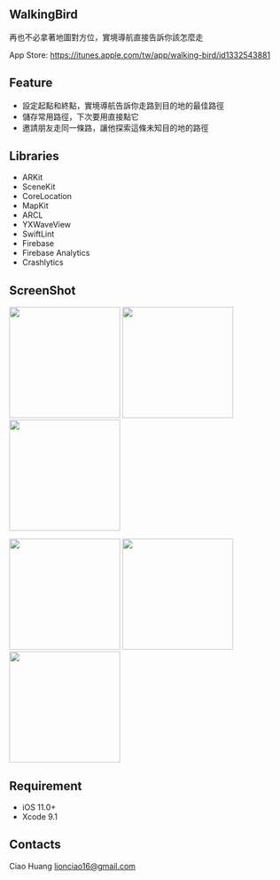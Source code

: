 ## WalkingBird
再也不必拿著地圖對方位，實境導航直接告訴你該怎麼走

App Store: <https://itunes.apple.com/tw/app/walking-bird/id1332543881>

## Feature
* 設定起點和終點，實境導航告訴你走路到目的地的最佳路徑
* 儲存常用路徑，下次要用直接點它
* 邀請朋友走同一條路，讓他探索這條未知目的地的路徑


## Libraries
* ARKit
* SceneKit
* CoreLocation
* MapKit
* ARCL
* YXWaveView
* SwiftLint
* Firebase
* Firebase Analytics
* Crashlytics


## ScreenShot
<img src="https://github.com/riverciao/FollowMe/blob/feature/UI/Screenshot/1.PNG" width="200">  <img src="https://github.com/riverciao/FollowMe/blob/feature/UI/Screenshot/2.PNG" width="200">  <img src="https://github.com/riverciao/FollowMe/blob/feature/UI/Screenshot/3.PNG" width="200">


<img src="https://github.com/riverciao/FollowMe/blob/feature/UI/Screenshot/4.PNG" width="200">  <img src="https://github.com/riverciao/FollowMe/blob/feature/UI/Screenshot/5.PNG" width="200">  <img src="https://github.com/riverciao/FollowMe/blob/feature/UI/Screenshot/6.PNG" width="200">


## Requirement
* iOS 11.0+
* Xcode 9.1


## Contacts
Ciao Huang
<lionciao16@gmail.com>
